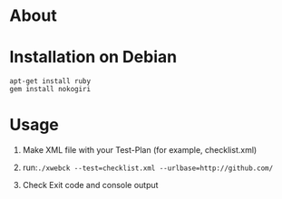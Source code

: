 About
=====


Installation on Debian
======================

    apt-get install ruby
    gem install nokogiri

Usage
=====

1. Make XML file with your Test-Plan (for example, checklist.xml)
2. run:```./xwebck --test=checklist.xml --urlbase=http://github.com/```

3. Check Exit code and console output

